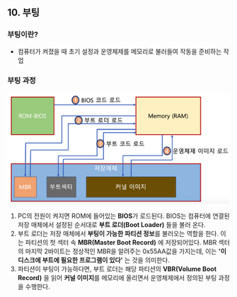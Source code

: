 ## 10. 부팅
### 부팅이란?
- 컴퓨터가 켜졌을 때 초기 설정과 운영체제를 메모리로 불러들여 작동을 준비하는 작업
### 부팅 과정
![Boot Sequence](./img/bootSequence.png)

1. PC의 전원이 켜지면 ROM에 들어있는 **BIOS**가 로드된다. BIOS는 컴퓨터에 연결된 저장 매체에서 설정된 순서대로 **부트 로더(Boot Loader)** 들을 불러 온다.
2. 부트 로더는 저장 매체에서 **부팅이 가능한 파티션 정보**를 불러오는 역할을 한다. 이는 파티션의 첫 섹터 속 **MBR(Master Boot Record)** 에 저장되어있다. MBR 섹터의 마지막 2바이트는 정상적인 MBR을 알려주는 0x55AA값을 가지는데, 이는 **'이 디스크에 부트에 필요한 프로그램이 있다'** 는 것을 의미한다.
3. 파티션이 부팅이 가능하다면, 부트 로더는 해당 파티션의 **VBR(Volume Boot Record)** 을 읽어 **커널 이미지**를 메모리에 올리면서 운영체제에서 정의된 부팅 과정을 수행한다. 
